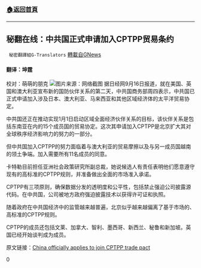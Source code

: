 ###  [:house:返回首頁](https://github.com/ourhimalayas/txt)
---


## 秘翻在线：中共国正式申请加入CPTPP贸易条约
` 秘密翻譯組G-Translators` [轉載自GNews](https://gnews.org/zh-hans/1537818/)

#### 翻译：坤霆
校对：萌萌的朋克
![](https://assets.gnews.org/wp-content/uploads/2021/09/3-42.jpg)图片来源：网络截图
据日经网9月16日报道，就在美国、英国和澳大利亚宣布新的国防伙伴关系的第二天，中共国商务部周四表示，中共国已正式申请加入涉及日本、澳大利亚、马来西亚和其他区域经济体的太平洋贸易协定。

中共国还正在推动实现1月1日启动区域全面经济伙伴关系的目标，该伙伴关系是包括东南亚在内的15个成员国的贸易协定。这次其申请加入CPTPP是北京扩大其对全球秩序经济影响力的努力的一部分。

但中共国加入CPTPP的努力面临着与澳大利亚的贸易摩擦以及与另一成员国越南的领土争端。加入需要所有11名成员的同意。

卡特勒目前担任亚洲社会政策研究所副总裁，她说候选人有责任表明他们愿意遵守现有的高标准的CPTPP规则，并准备做出全面的市场准入承诺。

CPTPP有三项原则，确保数据分发的透明度和公平性，包括禁止强迫公司披露源代码。在中共国，公司被地方政府强迫披露技术以获得许可证和执照。

随着政府在中共国经济中的监管越来越普遍，北京似乎越来越偏离了基于市场的、高标准的CPTPP规则。

CPTPP的成员还包括文莱、加拿大、智利、墨西哥、新西兰、秘鲁和新加坡。英国已经开始谈判成为成员。

原文链接：[China officially applies to join CPTPP trade pact](https://asia.nikkei.com/Economy/Trade/China-officially-applies-to-join-CPTPP-trade-pact)

0

